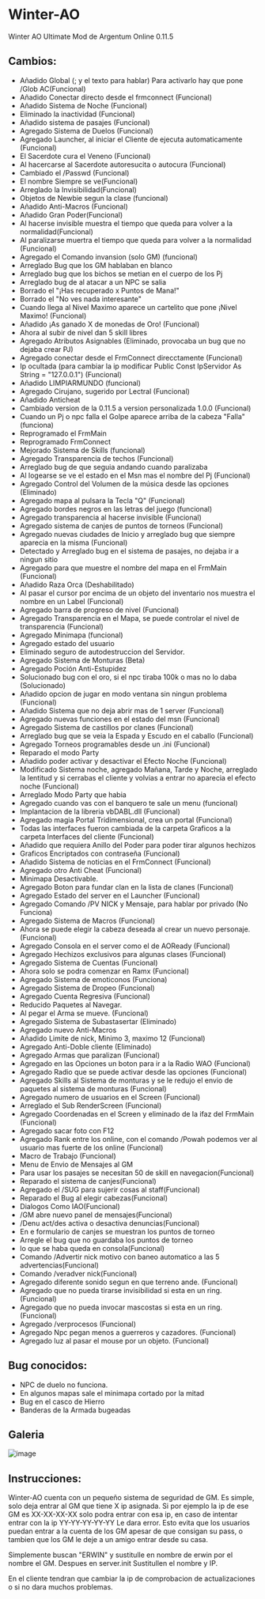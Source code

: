 # Winter-AO
Winter AO Ultimate Mod de Argentum Online 0.11.5

## Cambios:

- Añadido Global (; y el texto para hablar) Para activarlo hay que pone /Glob AC(Funcional)
- Añadido Conectar directo desde el frmconnect (Funcional)
- Añadido Sistema de Noche (Funcional)
- Eliminado la inactividad (Funcional)
- Añadido sistema de pasajes (Funcional)
- Agregado Sistema de Duelos (Funcional)
- Agregado Launcher, al iniciar el Cliente de ejecuta automaticamente (Funcional)
- El Sacerdote cura el Veneno (Funcional)
- Al hacercarse al Sacerdote autoresucita o autocura (Funcional)
- Cambiado el /Passwd (Funcional)
- El nombre Siempre se ve(Funcional)
- Arreglado la Invisibilidad(Funcional)
- Objetos de Newbie segun la clase (funcional)
- Añadido Anti-Macros (Funcional)
- Añadido Gran Poder(Funcional)
- Al hacerse invisible muestra el tiempo que queda para volver a la normalidad(Funcional)
- Al paralizarse muertra el tiempo que queda para volver a la normalidad (Funcional)
- Agregado el Comando invansion (solo GM) (funcional)
- Arreglado Bug que los GM hablaban en blanco
- Arreglado bug que los bichos se metian en el cuerpo de los Pj
- Arreglado bug de al atacar a un NPC se salia
- Borrado el "¡Has recuperado x Puntos de Mana!"
- Borrado el "No ves nada interesante"
- Cuando llega al Nivel Maximo aparece un cartelito que pone ¡Nivel Maximo! (Funcional)
- Añadido ¡As ganado X de monedas de Oro! (Funcional)
- Ahora al subir de nivel dan 5 skill libres
- Agregado Atributos Asignables (Eliminado, provocaba un bug que no dejaba crear PJ)
- Agregado conectar desde el FrmConnect direcctamente (Funcional)
- Ip ocultada (para cambiar la ip modificar Public Const IpServidor As String = "127.0.0.1") (Funcional)
- Añadido LIMPIARMUNDO (funcional)
- Agregado Cirujano, sugerido por Lectral (Funcional)
- Añadido Anticheat
- Cambiado version de la 0.11.5 a version personalizada 1.0.0 (Funcional)
- Cuando un Pj o npc falla el Golpe aparece arriba de la cabeza "Falla" (funciona)
- Reprogramado el FrmMain
- Reprogramado FrmConnect
- Mejorado Sistema de Skills (funcional)
- Agregado Transparencia de techos (Funcional)
- Arreglado bug de que seguia andando cuando paralizaba
- Al logearse se ve el estado en el Msn mas el nombre del Pj (Funcional)
- Agregado Control del Volumen de la música desde las opciones (Eliminado)
- Agregado mapa al pulsara la Tecla "Q" (Funcional)
- Agregado bordes negros en las letras del juego (funcional)
- Agregado transparencia al hacerse invisible (Funcional)
- Agregado sistema de canjes de puntos de torneos (Funcional)
- Agregado nuevas ciudades de Inicio y arreglado bug que siempre aparecia en la misma (Funcional)
- Detectado y Arreglado bug en el sistema de pasajes, no dejaba ir a ningun sitio
- Agregado para que muestre el nombre del mapa en el FrmMain (Funcional)
- Añadido Raza Orca (Deshabilitado)
- Al pasar el cursor por encima de un objeto del inventario nos muestra el nombre en un Label (Funcional)
- Agregado barra de progreso de nivel (Funcional)
- Agregado Transparencia en el Mapa, se puede controlar el nivel de transparencia (Funcional)
- Agregado Minimapa (funcional)
- Agregado estado del usuario
- Eliminado seguro de autodestruccion del Servidor.
- Agregado Sistema de Monturas (Beta)
- Agregado Poción Anti-Estupidez
- Solucionado bug con el oro, si el npc tiraba 100k o mas no lo daba (Solucionado)
- Añadido opcion de jugar en modo ventana sin ningun problema (Funcional)
- Añadido Sistema que no deja abrir mas de 1 server (Funcional)
- Agregado nuevas funciones en el estado del msn (Funcional)
- Agregado Sistema de castillos por clanes (Funcional)
- Arreglado bug que se veia la Espada y Escudo en el caballo (Funcional)
- Agregado Torneos programables desde un .ini (Funcional)
- Reparado el modo Party
- Añadido poder activar y desactivar el Efecto Noche (Funcional)
- Modificado Sistema noche, agregado Mañana, Tarde y Noche, arreglado la lentitud y si cerrabas el cliente y volvias a entrar no aparecia el efecto noche (Funcional)
- Arreglado Modo Party que habia
- Agregado cuando vas con el banquero te sale un menu (funcional)
- Implantacion de la libreria vbDABL.dll (Funcional)
- Agregado magia Portal Tridimensional, crea un portal (Funcional)
- Todas las interfaces fueron cambiada de la carpeta Graficos a la carpeta Interfaces del cliente (Funcional)
- Añadido que requiera Anillo del Poder para poder tirar algunos hechizos
- Graficos Encriptados con contraseña (Funcional)
- Añadido Sistema de noticias en el FrmConnect (Funcional)
- Agregado otro Anti Cheat (Funcional)
- Minimapa Desactivable.
- Agregado Boton para fundar clan en la lista de clanes (Funcional)
- Agregado Estado del server en el Launcher (Funcional)
- Agregado Comando /PV NICK y Mensaje, para hablar por privado (No Funciona)
- Agregado Sistema de Macros (Funcional)
- Ahora se puede elegir la cabeza deseada al crear un nuevo personaje. (Funcional)
- Agregado Consola en el server como el de AOReady (Funcional)
- Agregado Hechizos exclusivos para algunas clases (Funcional)
- Agregado Sistema de Cuentas (Funcional)
- Ahora solo se podra comenzar en Ramx (Funcional)
- Agregado Sistema de emoticonos (Funciona)
- Agregado Sistema de Dropeo (Funcional)
- Agregado Cuenta Regresiva (Funcional)
- Reducido Paquetes al Navegar.
- Al pegar el Arma se mueve. (Funcional)
- Agregado Sistema de Subastasertar (Eliminado)
- Agregado nuevo Anti-Macros
- Añadido Limite de nick, Minimo 3, maximo 12 (Funcional)
- Agregado Anti-Doble cliente (Eliminado)
- Agregado Armas que paralizan (Funcional)
- Agregado en las Opciones un boton para ir a la Radio WAO (Funcional)
- Agregado Radio que se puede activar desde las opciones (Funcional)
- Agregado Skills al Sistema de monturas y se le redujo el envio de paquetes al sistema de monturas (Funcional)
- Agregado numero de usuarios en el Screen (Funcional)
- Arreglado el Sub RenderScreen (Funcional)
- Agregado Coordenadas en el Screen y eliminado de la ifaz del FrmMain (Funcional)
- Agregado sacar foto con F12
- Agregado Rank entre los online, con el comando /Powah podemos ver al usuario mas fuerte de los online (Funcional)
- Macro de Trabajo (Funcional)
- Menu de Envio de Mensajes al GM
- Para usar los pasajes se necesitan 50 de skill en navegacion(Funcional)
- Reparado el sistema de canjes(Funcional)
- Agregado el /SUG para sujerir cosas al staff(Funcional)
- Reparado el Bug al elegir cabezas(Funcional)
- Dialogos Como IAO(Funcional)
- /GM abre nuevo panel de mensajes(Funcional)
- /Denu act/des activa o desactiva denuncias(Funcional)
- En e formulario de canjes se muestran los puntos de torneo
- Arregle el bug que no guardaba los puntos de torneo
- lo que se haba queda en consola(Funcional)
- Comando /Advertir nick motivo con baneo automatico a las 5 advertencias(Funcional)
- Comando /veradver nick(Funcional)
- Agregado diferente sonido segun en que terreno ande. (Funcional)
- Agregado que no pueda tirarse invisibilidad si esta en un ring. (Funcional)
- Agregado que no pueda invocar mascostas si esta en un ring. (Funcional)
- Agregado /verprocesos (Funcional)
- Agregado Npc pegan menos a guerreros y cazadores. (Funcional)
- Agregado luz al pasar el mouse por un objeto. (Funcional)

## Bug conocidos:

- NPC de duelo no funciona.
- En algunos mapas sale el minimapa cortado por la mitad
- Bug en el casco de Hierro
- Banderas de la Armada bugeadas

## Galeria

![image](https://github.com/user-attachments/assets/452a45b1-14ad-4cb5-8031-8666bd95ed8b)

## Instrucciones:

Winter-AO cuenta con un pequeño sistema de seguridad de GM. Es simple, solo deja entrar al GM que tiene
X ip asignada. Si por ejemplo la ip de ese GM es XX-XX-XX-XX solo podra entrar con esa ip, en caso de intentar
entrar con la ip YY-YY-YY-YY-YY Le dara error.
Esto evita que los usuarios puedan entrar a la cuenta de los GM apesar de que consigan su pass, o tambien que
los GM le deje a un amigo entrar desde su casa.

Simplemente buscan "ERWIN" y sustitulle en nombre de erwin por el nombre el GM. Despues en server.init
Sustitullen el nombre y IP.

En el cliente tendran que cambiar la ip de comprobacion de actualizaciones o si no dara muchos problemas.
